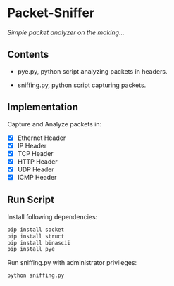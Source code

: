 # Packet-Sniffer
*Simple packet analyzer on the making...*

## Contents
- pye.py, python script analyzing packets in headers.

- sniffing.py, python script capturing packets.

## Implementation
Capture and Analyze packets in:
- [x] Ethernet Header
- [x] IP Header
- [x] TCP Header
- [x] HTTP Header
- [x] UDP Header
- [x] ICMP Header

## Run Script 
Install following dependencies:
```python
pip install socket
pip install struct
pip install binascii
pip install pye
```
Run sniffing.py with administrator privileges:
```python
python sniffing.py
```
